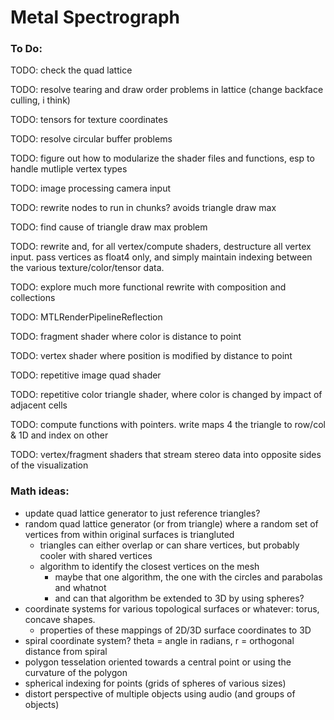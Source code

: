 Metal Spectrograph
==================

### To Do:

TODO: check the quad lattice

TODO: resolve tearing and draw order problems in lattice (change
backface culling, i think)

TODO: tensors for texture coordinates

TODO: resolve circular buffer problems

TODO: figure out how to modularize the shader files and functions, esp
  to handle mutliple vertex types

TODO: image processing camera input

TODO: rewrite nodes to run in chunks? avoids triangle draw max

TODO: find cause of triangle draw max problem

TODO: rewrite and, for all vertex/compute shaders, destructure all
vertex input.  pass vertices as float4 only, and simply maintain
indexing between the various texture/color/tensor data.

TODO: explore much more functional rewrite with composition and
collections

TODO: MTLRenderPipelineReflection

TODO: fragment shader where color is distance to point

TODO: vertex shader where position is modified by distance to point

TODO: repetitive image quad shader

TODO: repetitive color triangle shader, where color is changed by impact
of adjacent cells

TODO: compute functions with pointers.  write maps 4 the triangle to row/col
& 1D and index on other

TODO: vertex/fragment shaders that stream stereo data into opposite
sides of the visualization

### Math ideas:

- update quad lattice generator to just reference triangles?
- random quad lattice generator (or from triangle) where a random set of 
  vertices from within original surfaces is triangluted
  - triangles can either overlap or can share vertices, but probably
    cooler with shared vertices
  - algorithm to identify the closest vertices on the mesh 
    - maybe that one algorithm, the one with the circles and parabolas and whatnot
    - and can that algorithm be extended to 3D by using spheres?
- coordinate systems for various topological surfaces or whatever:
  torus, concave shapes.
  - properties of these mappings of 2D/3D surface coordinates to 3D 
- spiral coordinate system? theta = angle in radians, r = orthogonal distance from spiral
- polygon tesselation oriented towards a central point or using the
  curvature of the polygon
- spherical indexing for points (grids of spheres of various sizes)
- distort perspective of multiple objects using audio (and groups of
  objects)

